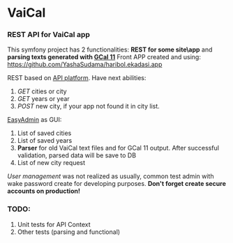 # VaiCal
### REST API for VaiCal app

This symfony project has 2 functionalities: 
**REST for some site\app** and **parsing texts generated with [GCal 11](http://www.krishnadays.com/)**
Front APP created and using: https://github.com/YashaSudama/haribol.ekadasi.app

REST based on [API platform](https://api-platform.com/). Have next abilities:
1. _GET_ cities or city
2. _GET_ years or year
3. _POST_ new city, if your app not found it in city list.

[EasyAdmin](https://github.com/EasyCorp/EasyAdminBundle) as GUI:
1. List of saved cities
2. List of saved years
3. **Parser** for old VaiCal text files and for GCal 11 output. After successful validation, parsed data will be save to DB
4. List of new city request

_User management_ was not realized as usually, common test admin with wake password create for developing purposes.
**Don't forget create secure accounts on production!**

### TODO:
1. Unit tests for API Context
2. Other tests (parsing and functional)

